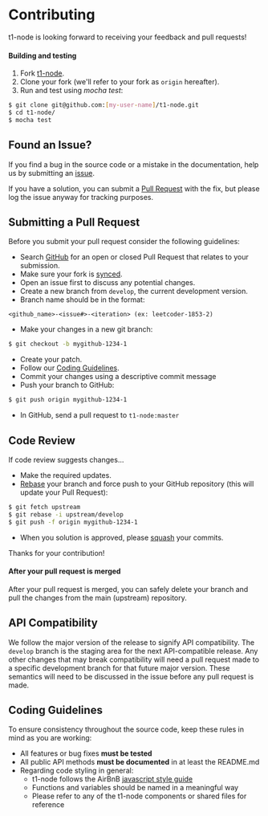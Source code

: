 # Contributing
t1-node is looking forward to receiving your feedback and pull requests!

#### Building and testing
1. Fork [t1-node](https://github.com/MediaMath/t1-node). 
1. Clone your fork (we'll refer to your fork as `origin` hereafter). 
1. Run and test using *mocha test*:

```bash
$ git clone git@github.com:[my-user-name]/t1-node.git
$ cd t1-node/
$ mocha test
  ```

## Found an Issue?
If you find a bug in the source code or a mistake in the documentation, help us by
submitting an [issue](https://github.com/MediaMath/t1-node/issues).

If you have a solution, you can submit a [Pull Request](#submitting-a-pull-request) with the fix, but please log the issue anyway for tracking purposes.

## Submitting a Pull Request
Before you submit your pull request consider the following guidelines:

* Search [GitHub](https://github.com/MediaMath/t1-node/pulls) for an open or closed Pull Request that relates to your submission.
* Make sure your fork is [synced](https://help.github.com/articles/syncing-a-fork/).
* Open an issue first to discuss any potential changes.
* Create a new branch from `develop`, the current development version.
* Branch name should be in the format:
```
<github_name>-<issue#>-<iteration> (ex: leetcoder-1853-2)
```
* Make your changes in a new git branch:
```bash
$ git checkout -b mygithub-1234-1
```
* Create your patch.
* Follow our [Coding Guidelines](#coding-guidelines).
* Commit your changes using a descriptive commit message
* Push your branch to GitHub:
```bash
$ git push origin mygithub-1234-1
```
* In GitHub, send a pull request to `t1-node:master`

## Code Review
If code review suggests changes...

* Make the required updates.
* [Rebase](https://help.github.com/articles/about-git-rebase/) your branch and force push to your GitHub repository (this will update your Pull Request):
```bash
$ git fetch upstream
$ git rebase -i upstream/develop
$ git push -f origin mygithub-1234-1
```
* When you solution is approved, please [squash](https://help.github.com/articles/about-git-rebase/) your commits.

Thanks for your contribution!

#### After your pull request is merged
After your pull request is merged, you can safely delete your branch and pull the changes
from the main (upstream) repository.

## API Compatibility
We follow the major version of the release to signify API compatibility. The `develop` branch is the staging area
for the next API-compatible release. Any other changes that may break compatibility will need a pull request made
to a specific development branch for that future major version. These semantics will need to be discussed in the issue
before any pull request is made.

## Coding Guidelines
To ensure consistency throughout the source code, keep these rules in mind as you are working:

* All features or bug fixes **must be tested**
* All public API methods **must be documented** in at least the README.md
* Regarding code styling in general:
    * t1-node follows the AirBnB [javascript style guide](https://github.com/airbnb/javascript)
    * Functions and variables should be named in a meaningful way
    * Please refer to any of the t1-node components or shared files for reference
